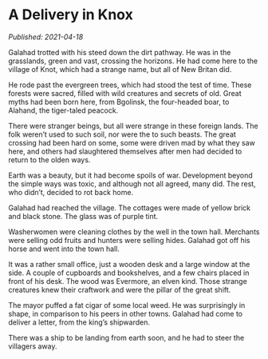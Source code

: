 # A Delivery in Knox

*Published: 2021-04-18*

Galahad trotted with his steed down the dirt pathway. He was in the grasslands, green and vast, crossing the horizons. He had come here to the village of Knot, which had a strange name, but all of New Britan did.

He rode past the evergreen trees, which had stood the test of time. These forests were sacred, filled with wild creatures and secrets of old. Great myths had been born here, from Bgolinsk, the four-headed boar, to Alahand, the tiger-taled peacock.

There were stranger beings, but all were strange in these foreign lands. The folk weren’t used to such soil, nor were the to such beasts. The great crossing had been hard on some, some were driven mad by what they saw here, and others had slaughtered themselves after men had decided to return to the olden ways.

Earth was a beauty, but it had become spoils of war. Development beyond the simple ways was toxic, and although not all agreed, many did. The rest, who didn’t, decided to rot back home.

Galahad had reached the village. The cottages were made of yellow brick and black stone. The glass was of purple tint.

Washerwomen were cleaning clothes by the well in the town hall. Merchants were selling odd fruits and hunters were selling hides. Galahad got off his horse and went into the town hall.

It was a rather small office, just a wooden desk and a large window at the side. A couple of cupboards and bookshelves, and a few chairs placed in front of his desk. The wood was Evermore, an elven kind. Those strange creatures knew their craftwork and were the pillar of the great shift.

The mayor puffed a fat cigar of some local weed. He was surprisingly in shape, in comparison to his peers in other towns. Galahad had come to deliver a letter, from the king’s shipwarden.

There was a ship to be landing from earth soon, and he had to steer the villagers away.